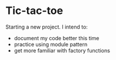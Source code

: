 # Tic-tac-toe
Starting a new project. I intend to:
- document my code better this time
- practice using module pattern 
- get more familiar with factory functions 